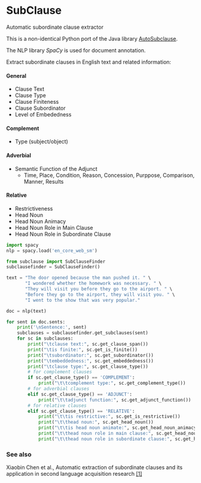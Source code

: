 # SubClause

Automatic subordinate clause extractor

This is a non-identical Python port of the Java library [AutoSubclause](https://github.com/ctapweb/AutoSubClause).

The NLP library *SpaCy* is used for document annotation.

Extract subordinate clauses in English text and related information:
#### General
   - Clause Text
   - Clause Type
   - Clause Finiteness
   - Clause Subordinator
   - Level of Embededness 
#### Complement
   - Type (subject/object)
#### Adverbial
   - Semantic Function of the Adjunct
     - Time, Place, Condition, Reason, Concession, Purppose, Comparison, Manner, Results
#### Relative
   - Restrictiveness
   - Head Noun
   - Head Noun Animacy
   - Head Noun Role in Main Clause
   - Head Noun Role in Subordinate Clause

```python
import spacy
nlp = spacy.load('en_core_web_sm')

from subclause import SubClauseFinder
subclausefinder = SubClauseFinder()

text = "The door opened because the man pushed it. " \
       "I wondered whether the homework was necessary. " \
       "They will visit you before they go to the airport. " \
       "Before they go to the airport, they will visit you. " \
       "I went to the show that was very popular."

doc = nlp(text)

for sent in doc.sents:
    print('\nSentence:', sent)
    subclauses = subclausefinder.get_subclauses(sent)
    for sc in subclauses:
        print("\tclause text:", sc.get_clause_span())
        print("\tis finite:", sc.get_is_finite())
        print("\tsubordinator:", sc.get_subordinator())
        print("\tembeddedness:", sc.get_embeddedness())
        print("\tclause type:", sc.get_clause_type())
        # for complement clauses
        if sc.get_clause_type() == 'COMPLEMENT':
            print("\t\tcomplement type:", sc.get_complement_type())
        # for adverbial clauses
        elif sc.get_clause_type() == 'ADJUNCT':
            print("\t\tadjunct function:", sc.get_adjunct_function())
        # for relative clauses
        elif sc.get_clause_type() == 'RELATIVE':
            print("\t\tis restrictive:", sc.get_is_restrictive())
            print("\t\thead noun:", sc.get_head_noun())
            print("\t\tis head noun animate:", sc.get_head_noun_animacy())
            print("\t\thead noun role in main clause:", sc.get_head_noun_role_in_main_clause())
            print("\t\thead noun role in subordinate clause:", sc.get_head_noun_role_in_sub_clause())
```
### See also

Xiaobin Chen et al., Automatic extraction of subordinate clauses and its application in second language acquisition research [[1]](https://www.researchgate.net/publication/344039283_Automatic_extraction_of_subordinate_clauses_and_its_application_in_second_language_acquisition_research)
